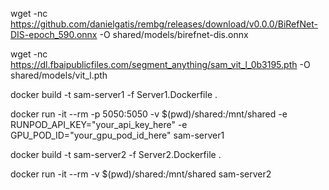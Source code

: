 
wget -nc https://github.com/danielgatis/rembg/releases/download/v0.0.0/BiRefNet-DIS-epoch_590.onnx -O shared/models/birefnet-dis.onnx

wget -nc https://dl.fbaipublicfiles.com/segment_anything/sam_vit_l_0b3195.pth -O shared/models/vit_l.pth

docker build -t sam-server1 -f Server1.Dockerfile .

docker run -it --rm -p 5050:5050 -v $(pwd)/shared:/mnt/shared -e RUNPOD_API_KEY="your_api_key_here" -e GPU_POD_ID="your_gpu_pod_id_here" sam-server1

docker build -t sam-server2 -f Server2.Dockerfile .

docker run -it --rm -v $(pwd)/shared:/mnt/shared sam-server2
